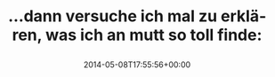 ---
retweeted: false
source: <a href="http://twitter.com" rel="nofollow">Twitter Web Client</a>
entities:
  hashtags: []
  symbols: []
  user_mentions: []
  urls:
  - url: http://t.co/o198YhMcED
    expanded_url: http://bascht.com/blog/2014/05/08/mut-zu-mutt/
    display_url: bascht.com/blog/2014/05/0…
    indices:
    - '67'
    - '89'
display_text_range:
- '0'
- '89'
favorite_count: '4'
id_str: '464463724951396352'
truncated: false
retweet_count: '1'
id: '464463724951396352'
possibly_sensitive: false
created_at: Thu May 08 17:55:56 +0000 2014
favorited: false
full_text: "…dann versuche ich mal zu erklären, was ich an mutt so toll finde:"
lang: de
quote_url: http://bascht.com/blog/2014/05/08/mut-zu-mutt/
tags:
- pesos/twitter
date: '2014-05-08T17:55:56+00:00'
src: https://twitter.com/bascht/status/464463724951396352
original_url: https://twitter.com/bascht/status/464463724951396352
type: twitter_tweet
text: "…dann versuche ich mal zu erklären, was ich an mutt so toll finde:"
title: "…dann versuche ich mal zu erklären, was ich an mutt so toll finde:\n"

---